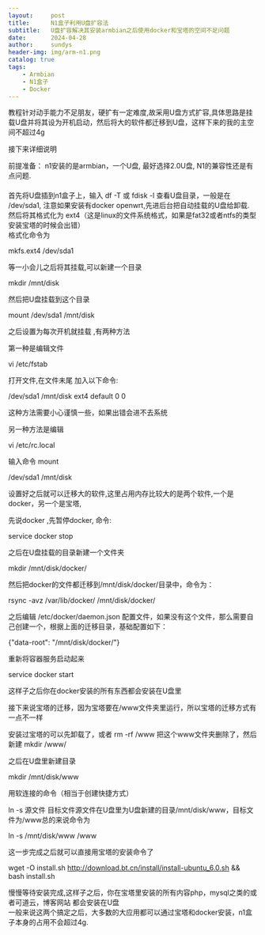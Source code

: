 ```yaml
---
layout:     post
title:      N1盒子利用U盘扩容法
subtitle:   U盘扩容解决其安装armbian之后使用docker和宝塔的空间不足问题 
date:       2024-04-28
author:     sundys
header-img: img/arm-n1.png
catalog: true
tags:
    - Armbian
    - N1盒子
    - Docker	
---
```


教程针对动手能力不足朋友，硬扩有一定难度,故采用U盘方式扩容,具体思路是挂载U盘并将其设为开机启动，然后将大的软件都迁移到U盘，这样下来的我的主空间不超过4g

接下来详细说明  

前提准备：  n1安装的是armbian，一个U盘, 最好选择2.0U盘, N1的兼容性还是有点问题.

####

首先将U盘插到n1盒子上，输入 df -T 或 fdisk -l  查看U盘目录，一般是在 /dev/sda1, 注意如果安装有docker openwrt,先进后台把自动挂载的U盘给卸载.
然后将其格式化为 ext4（这是linux的文件系统格式，如果是fat32或者ntfs的类型安装宝塔的时候会出错）  
格式化命令为 

mkfs.ext4 /dev/sda1

等一小会儿之后将其挂载,可以新建一个目录  


mkdir /mnt/disk  

然后把U盘挂载到这个目录  

mount /dev/sda1 /mnt/disk

之后设置为每次开机就挂载 ,有两种方法  

第一种是编辑文件 

vi /etc/fstab  

打开文件,在文件未尾 加入以下命令:


/dev/sda1 /mnt/disk ext4 default 0 0


这种方法需要小心谨慎一些，如果出错会进不去系统  

另一种方法是编辑 


vi /etc/rc.local  

输入命令 mount


/dev/sda1 /mnt/disk

设置好之后就可以迁移大的软件,这里占用内存比较大的是两个软件,一个是docker，另一个是宝塔,

先说docker ,先暂停docker, 命令:


service docker stop  


之后在U盘挂载的目录新建一个文件夹  

mkdir /mnt/disk/docker/  


然后把docker的文件都迁移到/mnt/disk/docker/目录中，命令为：

rsync -avz /var/lib/docker/ /mnt/disk/docker/  

之后编辑 /etc/docker/daemon.json 配置文件，如果没有这个文件，那么需要自己创建一个，根据上面的迁移目录，基础配置如下：  


{"data-root": "/mnt/disk/docker/"} 
 
  
重新将容器服务启动起来  

service docker start  

这样子之后你在docker安装的所有东西都会安装在U盘里

接下来说宝塔的迁移，因为宝塔要在/www文件夹里运行，所以宝塔的迁移方式有一点不一样  

安装过宝塔的可以先卸载了，或者 rm -rf /www 把这个www文件夹删除了，然后新建 mkdir /www/

之后在U盘里新建目录 


mkdir /mnt/disk/www  

用软连接的命令（相当于创建快捷方式）

ln -s 源文件 目标文件源文件在U盘里为U盘新建的目录/mnt/disk/www，目标文件为/www总的来说命令为


ln -s /mnt/disk/www /www

这一步完成之后就可以直接用宝塔的安装命令了


wget -O install.sh http://download.bt.cn/install/install-ubuntu_6.0.sh && bash install.sh


慢慢等待安装完成,这样子之后，你在宝塔里安装的所有内容php，mysql之类的或者可道云，博客网站 都会安装在U盘  
一般来说这两个搞定之后，大多数的大应用都可以通过宝塔和docker安装，n1盒子本身的占用不会超过4g.